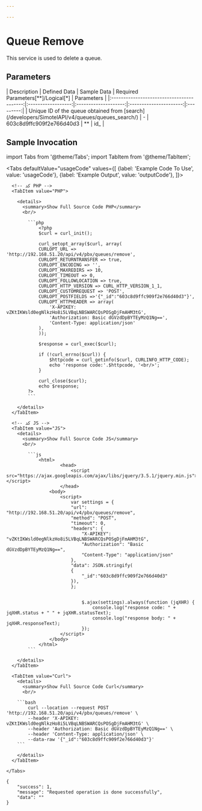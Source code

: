 ```yaml
---

---
```

# Queue Remove


This service is used to delete a queue.

## Parameters
<div class="custom-table">
|                Description                |    Defined Data    |      Sample Data      | Required Parameters[**]/Logical[*] | Parameters |
|:-----------------------------------------:|:------------------:|:--------------------:|:----------------------:|:---------:|
| Unique ID of the queue obtained from [search](/developers/SimotelAPI/v4/queues/queues_search/) |          -         | 603c8d9ffc909f2e766d40d3 |            **           |    id_    |
</div>

## Sample Invocation

<!--  -->

import Tabs from '@theme/Tabs';
import TabItem from '@theme/TabItem';

<Tabs
  defaultValue="usageCode"
  values={[
    {label: 'Example Code To Use', value: 'usageCode'},
    {label: 'Example Output', value: 'outputCode'},
  ]}>

  <!-- تب نمونه کد استفاده -->
  <TabItem value="usageCode">
    <Tabs
      defaultValue="PHP"
      values={[
        {label: 'PHP', value: 'PHP'},
        {label: 'JS', value: 'JS'},
        {label: 'Curl', value: 'Curl'},
      ]}>

      <!-- کد PHP -->
      <TabItem value="PHP">
	  
        <details>
          <summary>Show Full Source Code PHP</summary>
          <br/>

			```php
				<?php
				$curl = curl_init();

				curl_setopt_array($curl, array(
				CURLOPT_URL => 'http://192.168.51.20/api/v4/pbx/queues/remove',
				CURLOPT_RETURNTRANSFER => true,
				CURLOPT_ENCODING => '',
				CURLOPT_MAXREDIRS => 10,
				CURLOPT_TIMEOUT => 0,
				CURLOPT_FOLLOWLOCATION => true,
				CURLOPT_HTTP_VERSION => CURL_HTTP_VERSION_1_1,
				CURLOPT_CUSTOMREQUEST => 'POST',
				CURLOPT_POSTFIELDS =>'{"_id":"603c8d9ffc909f2e766d40d3"}',
				CURLOPT_HTTPHEADER => array(
					'X-APIKEY: vZKtIKWsld0egNlkzHo8i5LVBqLNBSWARCQsPOSgDjFmAHM3tG',
					'Authorization: Basic dGVzdDpBYTEyMzQ1Ng==',
					'Content-Type: application/json'
				),
				));

				$response = curl_exec($curl);

				if (!curl_errno($curl)) {
					$httpcode = curl_getinfo($curl, CURLINFO_HTTP_CODE);
					echo 'response code:'.$httpcode, '<br/>';
				}

				curl_close($curl);
				echo $response;
			?>
			```

        </details>
      </TabItem>

      <!-- کد JS -->
      <TabItem value="JS">
        <details>
          <summary>Show Full Source Code JS</summary>
          <br/>

			```js
				<html>
						<head>
							<script src="https://ajax.googleapis.com/ajax/libs/jquery/3.5.1/jquery.min.js"></script>
						</head>
					<body>
						<script>
							var settings = {
							"url": "http://192.168.51.20/api/v4/pbx/queues/remove",
							"method": "POST",
							"timeout": 0,
							"headers": {
								"X-APIKEY": "vZKtIKWsld0egNlkzHo8i5LVBqLNBSWARCQsPOSgDjFmAHM3tG",
								"Authorization": "Basic dGVzdDpBYTEyMzQ1Ng==",
								"Content-Type": "application/json"
							},
							"data": JSON.stringify(
							{
								"_id":"603c8d9ffc909f2e766d40d3"
							}),
							};


								$.ajax(settings).always(function (jqXHR) {
									console.log("response code: " + jqXHR.status + " " + jqXHR.statusText);
									console.log("response body: " + jqXHR.responseText);
								});
						</script>
					</body>
				</html>
			```

        </details>
      </TabItem>

      <TabItem value="Curl">
        <details>
          <summary>Show Full Source Code Curl</summary>
          <br/>

		```bash
			curl --location --request POST 'http://192.168.51.20/api/v4/pbx/queues/remove' \
			--header 'X-APIKEY: vZKtIKWsld0egNlkzHo8i5LVBqLNBSWARCQsPOSgDjFmAHM3tG' \
			--header 'Authorization: Basic dGVzdDpBYTEyMzQ1Ng==' \
			--header 'Content-Type: application/json' \
			--data-raw '{"_id":"603c8d9ffc909f2e766d40d3"}'
		```

        </details>
      </TabItem>

    </Tabs>
  </TabItem>

  <TabItem value="outputCode">

```shell
{
    "success": 1,
    "message": "Requested operation is done successfully",
    "data": ""
}
```
  </TabItem>

</Tabs>
